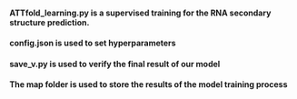 #### ATTfold_learning.py is a supervised training for the RNA secondary structure prediction.

#### config.json is used to set hyperparameters

#### save_v.py is used to verify the final result of our model

#### The map folder is used to store the results of the model training process

